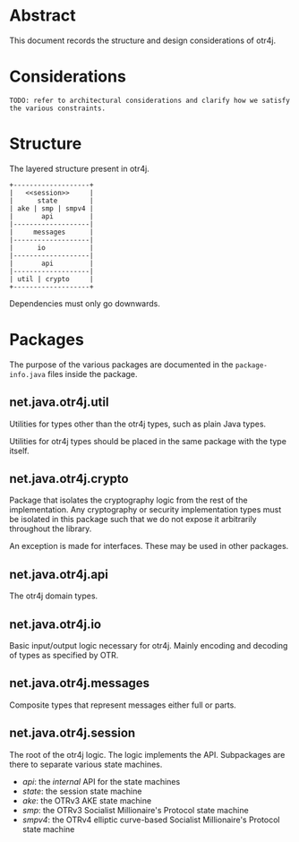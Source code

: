# Abstract

This document records the structure and design considerations of otr4j.

# Considerations

`TODO: refer to architectural considerations and clarify how we satisfy the various constraints.`

# Structure

The layered structure present in otr4j.

```
+-------------------+
|   <<session>>     |
|      state        |
| ake | smp | smpv4 |
|       api         |
|-------------------|
|     messages      |
|-------------------|
|      io           |
|-------------------|
|       api         |
|-------------------|
| util | crypto     |
+-------------------+
```

Dependencies must only go downwards.

# Packages

The purpose of the various packages are documented in the `package-info.java` files inside the package.

## net.java.otr4j.util

Utilities for types other than the otr4j types, such as plain Java types.

Utilities for otr4j types should be placed in the same package with the type itself.

## net.java.otr4j.crypto

Package that isolates the cryptography logic from the rest of the implementation. Any cryptography or security implementation types must be isolated in this package such that we do not expose it arbitrarily throughout the library.

An exception is made for interfaces. These may be used in other packages.

## net.java.otr4j.api

The otr4j domain types.

## net.java.otr4j.io

Basic input/output logic necessary for otr4j. Mainly encoding and decoding of types as specified by OTR.

## net.java.otr4j.messages

Composite types that represent messages either full or parts.

## net.java.otr4j.session

The root of the otr4j logic. The logic implements the API. Subpackages are there to separate various state machines.

- _api_: the _internal_ API for the state machines
- _state_: the session state machine
- _ake_: the OTRv3 AKE state machine
- _smp_: the OTRv3 Socialist Millionaire's Protocol state machine
- _smpv4_: the OTRv4 elliptic curve-based Socialist Millionaire's Protocol state machine

